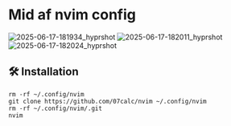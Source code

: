 # Mid af nvim config
![2025-06-17-181934_hyprshot](https://github.com/user-attachments/assets/5bf06642-655a-42db-a36c-d21cfbb31260)
![2025-06-17-182011_hyprshot](https://github.com/user-attachments/assets/a063d34d-95f4-45ef-9c16-14a5cc42c7ef)
![2025-06-17-182024_hyprshot](https://github.com/user-attachments/assets/162e9cf1-42b3-4d6b-8d10-2eb76c48554d)


## 🛠️ Installation

```
rm -rf ~/.config/nvim
git clone https://github.com/07calc/nvim ~/.config/nvim
rm -rf ~/.config/nvim/.git
nvim
```

